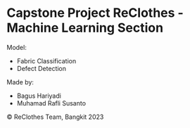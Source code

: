# Capstone Project ReClothes - Machine Learning Section

Model:
- Fabric Classification
- Defect Detection

Made by:
- Bagus Hariyadi
- Muhamad Rafli Susanto

© ReClothes Team, Bangkit 2023